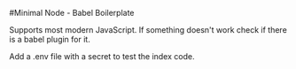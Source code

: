 #Minimal Node - Babel Boilerplate

Supports most modern JavaScript. If something doesn't work check if there is a babel plugin for it. 

Add a .env file with a secret to test the index code. 